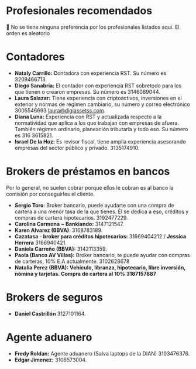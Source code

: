 # Profesionales recomendados

<aside>
🚨 No se tiene ninguna preferencia por los profesionales listados aquí. El orden es aleatorio

</aside>

# Contadores

- **Nataly Carrillo: C**ontadora con experiencia RST. Su número es 3209466713.
- **Diego Sanabria:** El contador con experiencia RST sobretodo para los que tienen o crearon empresas. Su número es 3146089044.
- **Laura Salazar:** Tiene experiencia con criptoactivos, inversiones en el exterior y normas de régimen cambiario, su número y correo electrónico 3005546693 [laura@digiassetss.com](mailto:laura@digiassetss.com).
- **Diana Luna:** Experiencia con RST y actualizada respecto a la normatividad que aplica a los que trabajan con empresas de afuera. También régimen ordinario, planeación tributaria y todo eso. Su número es 316 3615821.
- **Israel De la Hoz:** Es revisor fiscal, tiene amplia experiencia asesorando empresas del sector público y privado. 3135174910.

# Brokers de préstamos en bancos

Por lo general, no suelen cobrar porque ellos le cobran es al banco la comisión por conseguirles el cliente.

- **Sergio Toro**: Broker bancario, puede ayudarte con una compra de cartera a una menor tasa de la que tienes. Él se dedica a eso, créditos y compras de cartera hipotecarios. 3192477229.
- **Carolina Carmona ~ Bankiando:** 3147121547.
- **Karen Alvarez (BBVA)**: 3168783189.
- **Cazatasa -  broker para créditos hipotecarios:** 31669404212 / **Jessica Herrera** 3166940421.
- **Daniela Carreño (BBVA):** 3142113359.
- **Paola (Banco AV Villas):** Broker bancario, te puede ayudar con compras de carteras, 10% E.A actualmente. 3102628678
- **Natalia Perez (BBVA):  Vehículo, libranza, hipotecario, libre inversión, nómina y tarjetas.  Compra de cartera al 10% 3187157887**

# Brokers de seguros

- **Daniel Castrillón** 3127101164.

# Agente aduanero

- **Fredy Roldan:** Agente aduanero (Salva laptops de la DIAN) 3103476376.
- **Edgar Jimenez:** 3106573004.